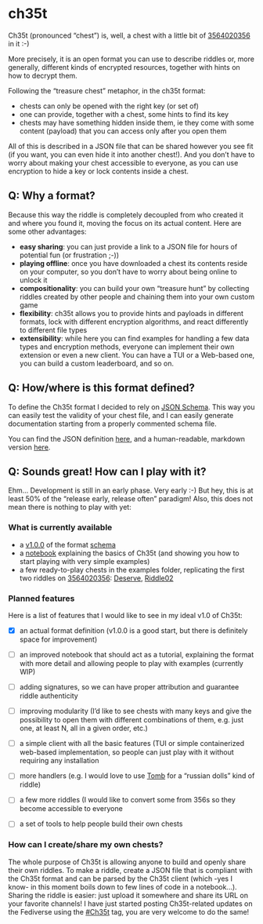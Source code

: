 # ch35t

Ch35t (pronounced “chest”) is, well, a chest with a little
bit of [3564020356](http://3564020356.org) in it :-)

More precisely, it is an open format you can use to describe
riddles or, more generally, different kinds of encrypted 
resources, together with hints on how to decrypt them.

Following the “treasure chest” metaphor, in the ch35t format:

- chests can only be opened with the right key (or set of)
- one can provide, together with a chest, some hints to find its key
- chests may have something hidden inside them, ie they come with
  some content (payload) that you can access only after you open them

All of this is described in a JSON file that can be shared 
however you see fit (if you want, you can even hide it into
another chest!). And you don’t have to worry about making your
chest accessible to everyone, as you can use encryption to hide
a key or lock contents inside a chest.

## Q: Why a format?

Because this way the riddle is completely decoupled from who
created it and where you found it, moving the focus on its
actual content. Here are some other advantages:

- **easy sharing**: you can just provide a link to a JSON file
  for hours of potential fun (or frustration ;-))
- **playing offline**: once you have downloaded a chest its
  contents reside on your computer, so you don’t have to
  worry about being online to unlock it
- **compositionality**: you can build your own “treasure hunt”
  by collecting riddles created by other people and chaining
  them into your own custom game
- **flexibility**: ch35t allows you to provide hints and payloads
  in different formats, lock with different encryption
  algorithms, and react differently to different file types
- **extensibility**: while here you can find examples for handling
  a few data types and encryption methods, everyone can
  implement their own extension or even a new client. You can
  have a TUI or a Web-based one, you can build a custom
  leaderboard, and so on.


## Q: How/where is this format defined?

To define the Ch35t format I decided to rely on [JSON Schema](https://json-schema.org/).
This way you can easily test the validity of your chest file, and
I can easily generate documentation starting from a properly 
commented schema file.

You can find the JSON definition [here](./schema/1.0.0.json), and
a human-readable, markdown version [here](./schema.md).


## Q: Sounds great! How can I play with it?

Ehm... Development is still in an early phase. Very early :-)
But hey, this is at least 50% of the “release early, release often” paradigm!
Also, this does not mean there is nothing to play with yet:


### What is currently available

- a [v1.0.0](./schema/1.0.0.json) of the format [schema](./schema.md)
- a [notebook](./testing_ch35t.ipynb) explaining the basics of Ch35t
  (and showing you how to start playing with very simple examples)
- a few ready-to-play chests in the examples folder, replicating the
  first two riddles on [3564020356](http://3564020356.org/): 
  [Deserve](examples/deserve.json), [Riddle02](examples/riddle02.json)


### Planned features

Here is a list of features that I would like to see in my 
ideal v1.0 of Ch35t:

- [x] an actual format definition (v1.0.0 is a good start, but there
  is definitely space for improvement)
- [ ] an improved notebook that should act as a tutorial, explaining
  the format with more detail and allowing people to play
  with examples (currently WIP)
- [ ] adding signatures, so we can have proper attribution and
  guarantee riddle authenticity
- [ ] improving modularity (I’d like to see chests with many keys
  and give the possibility to open them with different
  combinations of them, e.g. just one, at least N, all in a
  given order, etc.)
- [ ] a simple client with all the basic features (TUI or simple
  containerized web-based implementation, so people can just play
  with it without requiring any installation
- [ ] more handlers (e.g. I would love to use
  [Tomb](https://dyne.org/software/tomb/) for a “russian dolls” 
  kind of riddle)
- [ ] a few more riddles (I would like to convert some from 356s
  so they become accessible to everyone
- [ ] a set of tools to help people build their own chests


### How can I create/share my own chests?

The whole purpose of Ch35t is allowing anyone to build and openly
share their own riddles. To make a riddle, create a JSON file
that is compliant with the Ch35t format and can be parsed by the
Ch35t client (which -yes I know- in this moment boils down to few
lines of code in a notebook...). 
Sharing the riddle is easier: just upload it somewhere and share
its URL on your favorite channels! I have just started posting
Ch35t-related updates on the Fediverse using the 
[#Ch35t](https://fosstodon.org/tags/Ch35t) tag, you are very
welcome to do the same!